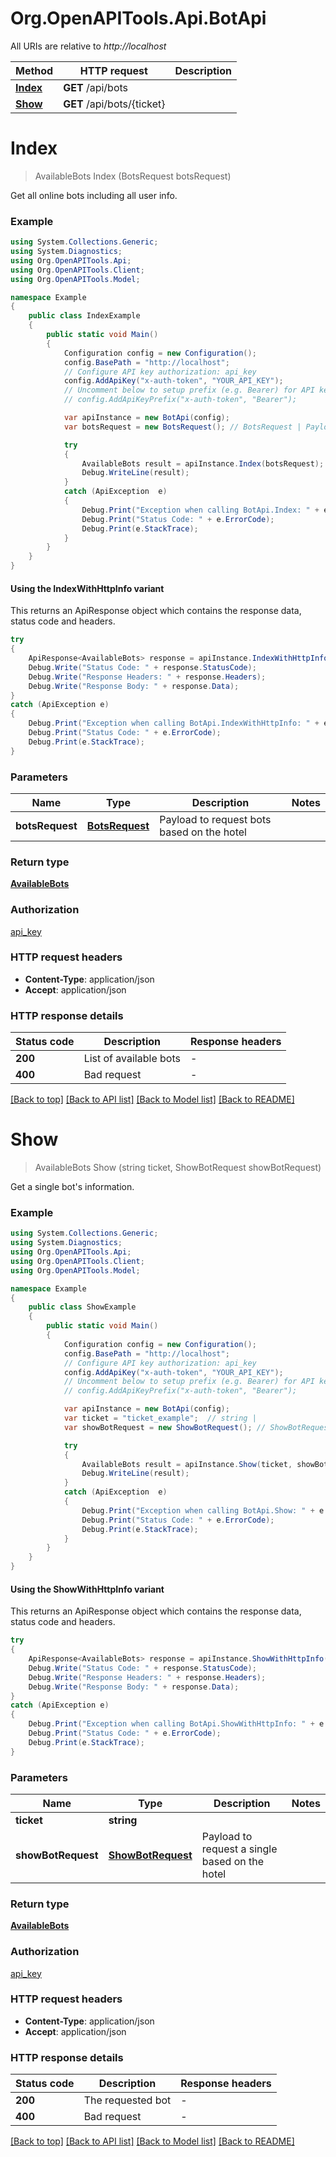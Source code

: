 # Org.OpenAPITools.Api.BotApi

All URIs are relative to *http://localhost*

| Method | HTTP request | Description |
|--------|--------------|-------------|
| [**Index**](BotApi.md#index) | **GET** /api/bots |  |
| [**Show**](BotApi.md#show) | **GET** /api/bots/{ticket} |  |

<a id="index"></a>
# **Index**
> AvailableBots Index (BotsRequest botsRequest)



Get all online bots including all user info.

### Example
```csharp
using System.Collections.Generic;
using System.Diagnostics;
using Org.OpenAPITools.Api;
using Org.OpenAPITools.Client;
using Org.OpenAPITools.Model;

namespace Example
{
    public class IndexExample
    {
        public static void Main()
        {
            Configuration config = new Configuration();
            config.BasePath = "http://localhost";
            // Configure API key authorization: api_key
            config.AddApiKey("x-auth-token", "YOUR_API_KEY");
            // Uncomment below to setup prefix (e.g. Bearer) for API key, if needed
            // config.AddApiKeyPrefix("x-auth-token", "Bearer");

            var apiInstance = new BotApi(config);
            var botsRequest = new BotsRequest(); // BotsRequest | Payload to request bots based on the hotel

            try
            {
                AvailableBots result = apiInstance.Index(botsRequest);
                Debug.WriteLine(result);
            }
            catch (ApiException  e)
            {
                Debug.Print("Exception when calling BotApi.Index: " + e.Message);
                Debug.Print("Status Code: " + e.ErrorCode);
                Debug.Print(e.StackTrace);
            }
        }
    }
}
```

#### Using the IndexWithHttpInfo variant
This returns an ApiResponse object which contains the response data, status code and headers.

```csharp
try
{
    ApiResponse<AvailableBots> response = apiInstance.IndexWithHttpInfo(botsRequest);
    Debug.Write("Status Code: " + response.StatusCode);
    Debug.Write("Response Headers: " + response.Headers);
    Debug.Write("Response Body: " + response.Data);
}
catch (ApiException e)
{
    Debug.Print("Exception when calling BotApi.IndexWithHttpInfo: " + e.Message);
    Debug.Print("Status Code: " + e.ErrorCode);
    Debug.Print(e.StackTrace);
}
```

### Parameters

| Name | Type | Description | Notes |
|------|------|-------------|-------|
| **botsRequest** | [**BotsRequest**](BotsRequest.md) | Payload to request bots based on the hotel |  |

### Return type

[**AvailableBots**](AvailableBots.md)

### Authorization

[api_key](../README.md#api_key)

### HTTP request headers

 - **Content-Type**: application/json
 - **Accept**: application/json


### HTTP response details
| Status code | Description | Response headers |
|-------------|-------------|------------------|
| **200** | List of available bots |  -  |
| **400** | Bad request |  -  |

[[Back to top]](#) [[Back to API list]](../README.md#documentation-for-api-endpoints) [[Back to Model list]](../README.md#documentation-for-models) [[Back to README]](../README.md)

<a id="show"></a>
# **Show**
> AvailableBots Show (string ticket, ShowBotRequest showBotRequest)



Get a single bot's information.

### Example
```csharp
using System.Collections.Generic;
using System.Diagnostics;
using Org.OpenAPITools.Api;
using Org.OpenAPITools.Client;
using Org.OpenAPITools.Model;

namespace Example
{
    public class ShowExample
    {
        public static void Main()
        {
            Configuration config = new Configuration();
            config.BasePath = "http://localhost";
            // Configure API key authorization: api_key
            config.AddApiKey("x-auth-token", "YOUR_API_KEY");
            // Uncomment below to setup prefix (e.g. Bearer) for API key, if needed
            // config.AddApiKeyPrefix("x-auth-token", "Bearer");

            var apiInstance = new BotApi(config);
            var ticket = "ticket_example";  // string | 
            var showBotRequest = new ShowBotRequest(); // ShowBotRequest | Payload to request a single based on the hotel

            try
            {
                AvailableBots result = apiInstance.Show(ticket, showBotRequest);
                Debug.WriteLine(result);
            }
            catch (ApiException  e)
            {
                Debug.Print("Exception when calling BotApi.Show: " + e.Message);
                Debug.Print("Status Code: " + e.ErrorCode);
                Debug.Print(e.StackTrace);
            }
        }
    }
}
```

#### Using the ShowWithHttpInfo variant
This returns an ApiResponse object which contains the response data, status code and headers.

```csharp
try
{
    ApiResponse<AvailableBots> response = apiInstance.ShowWithHttpInfo(ticket, showBotRequest);
    Debug.Write("Status Code: " + response.StatusCode);
    Debug.Write("Response Headers: " + response.Headers);
    Debug.Write("Response Body: " + response.Data);
}
catch (ApiException e)
{
    Debug.Print("Exception when calling BotApi.ShowWithHttpInfo: " + e.Message);
    Debug.Print("Status Code: " + e.ErrorCode);
    Debug.Print(e.StackTrace);
}
```

### Parameters

| Name | Type | Description | Notes |
|------|------|-------------|-------|
| **ticket** | **string** |  |  |
| **showBotRequest** | [**ShowBotRequest**](ShowBotRequest.md) | Payload to request a single based on the hotel |  |

### Return type

[**AvailableBots**](AvailableBots.md)

### Authorization

[api_key](../README.md#api_key)

### HTTP request headers

 - **Content-Type**: application/json
 - **Accept**: application/json


### HTTP response details
| Status code | Description | Response headers |
|-------------|-------------|------------------|
| **200** | The requested bot |  -  |
| **400** | Bad request |  -  |

[[Back to top]](#) [[Back to API list]](../README.md#documentation-for-api-endpoints) [[Back to Model list]](../README.md#documentation-for-models) [[Back to README]](../README.md)

